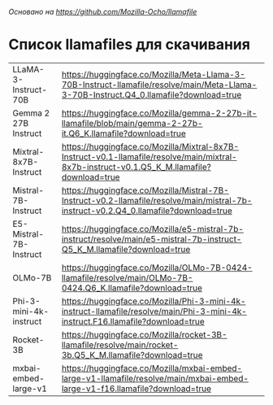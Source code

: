 _Основано на https://github.com/Mozilla-Ocho/llamafile_

# Список llamafiles для скачивания

| | |
|-|-|
| LLaMA-3-Instruct-70B	| https://huggingface.co/Mozilla/Meta-Llama-3-70B-Instruct-llamafile/resolve/main/Meta-Llama-3-70B-Instruct.Q4_0.llamafile?download=true |
| Gemma 2 27B Instruct	| https://huggingface.co/Mozilla/gemma-2-27b-it-llamafile/blob/main/gemma-2-27b-it.Q6_K.llamafile?download=true |
| Mixtral-8x7B-Instruct	| https://huggingface.co/Mozilla/Mixtral-8x7B-Instruct-v0.1-llamafile/resolve/main/mixtral-8x7b-instruct-v0.1.Q5_K_M.llamafile?download=true |
| Mistral-7B-Instruct	| https://huggingface.co/Mozilla/Mistral-7B-Instruct-v0.2-llamafile/resolve/main/mistral-7b-instruct-v0.2.Q4_0.llamafile?download=true |
| E5-Mistral-7B-Instruct	| https://huggingface.co/Mozilla/e5-mistral-7b-instruct/resolve/main/e5-mistral-7b-instruct-Q5_K_M.llamafile?download=true |
| OLMo-7B	| https://huggingface.co/Mozilla/OLMo-7B-0424-llamafile/resolve/main/OLMo-7B-0424.Q6_K.llamafile?download=true |
| Phi-3-mini-4k-instruct	| https://huggingface.co/Mozilla/Phi-3-mini-4k-instruct-llamafile/resolve/main/Phi-3-mini-4k-instruct.F16.llamafile?download=true |
| Rocket-3B	| https://huggingface.co/Mozilla/rocket-3B-llamafile/resolve/main/rocket-3b.Q5_K_M.llamafile?download=true |
| mxbai-embed-large-v1	| https://huggingface.co/Mozilla/mxbai-embed-large-v1-llamafile/resolve/main/mxbai-embed-large-v1-f16.llamafile?download=true |
